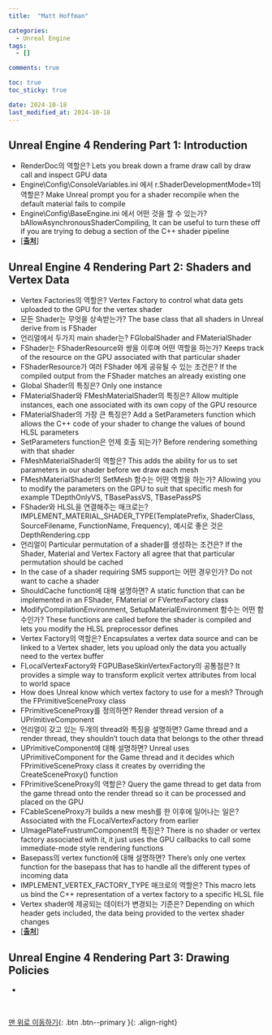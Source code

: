 ```yaml
---
title:  "Matt Hoffman"

categories:
  - Unreal Engine
tags:
  - []

comments: true

toc: true
toc_sticky: true

date: 2024-10-18
last_modified_at: 2024-10-18
---
```


## Unreal Engine 4 Rendering Part 1: Introduction
- RenderDoc의 역할은? Lets you break down a frame draw call by draw call and inspect GPU data
- Engine\Config\ConsoleVariables.ini 에서 r.ShaderDevelopmentMode=1의 역할은? Make Unreal prompt you for a shader recompile when the default material fails to compile
- Engine\Config\BaseEngine.ini 에서 어떤 것을 할 수 있는가? bAllowAsynchronousShaderCompiling, It can be useful to turn these off if you are trying to debug a section of the C++ shader pipeline
- [[**출처**](https://medium.com/@lordned/unreal-engine-4-rendering-overview-part-1-c47f2da65346)]

## Unreal Engine 4 Rendering Part 2: Shaders and Vertex Data
- Vertex Factories의 역할은? Vertex Factory to control what data gets uploaded to the GPU for the vertex shader
- 모든 Shader는 무엇을 상속받는가? The base class that all shaders in Unreal derive from is FShader
- 언리얼에서 두가지 main shader는? FGlobalShader and FMaterialShader
- FShader는 FShaderResource와 쌍을 이루며 어떤 역할을 하는가? Keeps track of the resource on the GPU associated with that particular shader
- FShaderResource가 여러 FShader 에게 공유될 수 있는 조건은? If the compiled output from the FShader matches an already existing one
- Global Shader의 특징은? Only one instance
- FMaterialShader와 FMeshMaterialShader의 특징은? Allow multiple instances, each one associated with its own copy of the GPU resource
- FMaterialShader의 가장 큰 특징은? Add a SetParameters function which allows the C++ code of your shader to change the values of bound HLSL parameters
- SetParameters function은 언제 호출 되는가? Before rendering something with that shader
- FMeshMaterialShader의 역할은? This adds the ability for us to set parameters in our shader before we draw each mesh
- FMeshMaterialShader의 SetMesh 함수는 어떤 역할을 하는가? Allowing you to modify the parameters on the GPU to suit that specific mesh for example TDepthOnlyVS, TBasePassVS, TBasePassPS
- FShader와 HLSL을 연결해주는 매크로는? IMPLEMENT_MATERIAL_SHADER_TYPE(TemplatePrefix, ShaderClass, SourceFilename, FunctionName, Frequency), 예시로 좋은 것은 DepthRendering.cpp
- 언리얼이 Particular permutation of a shader를 생성하는 조건은? If the Shader, Material and Vertex Factory all agree that that particular permutation should be cached
- In the case of a shader requiring SM5 support는 어떤 경우인가? Do not want to cache a shader
- ShouldCache function에 대해 설명하면? A static function that can be implemented in an FShader, FMaterial or FVertexFactory class
- ModifyCompilationEnvironment, SetupMaterialEnvironment 함수는 어떤 함수인가? These functions are called before the shader is compiled and lets you modify the HLSL preprocessor defines
- Vertex Factory의 역할은? Encapsulates a vertex data source and can be linked to a Vertex shader, lets you upload only the data you actually need to the vertex buffer
- FLocalVertexFactory와 FGPUBaseSkinVertexFactory의 공통점은? It provides a simple way to transform explicit vertex attributes from local to world space
- How does Unreal know which vertex factory to use for a mesh? Through the FPrimitiveSceneProxy class
- FPrimitiveSceneProxy를 정의하면? Render thread version of a UPrimitiveComponent
- 언리얼이 갖고 있는 두개의 thread와 특징을 설명하면? Game thread and a render thread, they shouldn’t touch data that belongs to the other thread
- UPrimitiveComponent에 대해 설명하면? Unreal uses UPrimitiveComponent for the Game thread and it decides which FPrimitiveSceneProxy class it creates by overriding the CreateSceneProxy() function
- FPrimitiveSceneProxy의 역할은? Query the game thread to get data from the game thread onto the render thread so it can be processed and placed on the GPU
- FCableSceneProxy가 builds a new mesh를 한 이후에 일어나는 일은? Associated with the FLocalVertexFactory from earlier
- UImagePlateFrustrumComponent의 특징은? There is no shader or vertex factory associated with it, it just uses the GPU callbacks to call some immediate-mode style rendering functions
- Basepass의 vertex function에 대해 설명하면? There’s only one vertex function for the basepass that has to handle all the different types of incoming data
- IMPLEMENT_VERTEX_FACTORY_TYPE 매크로의 역할은? This macro lets us bind the C++ representation of a vertex factory to a specific HLSL file
- Vertex shader에 제공되는 데이터가 변경되는 기준은? Depending on which header gets included, the data being provided to the vertex shader changes
- [[**출처**](https://medium.com/@lordned/unreal-engine-4-rendering-part-2-shaders-and-vertex-data-80317e1ae5f3)]

## Unreal Engine 4 Rendering Part 3: Drawing Policies
- 

<br>

[맨 위로 이동하기](#){: .btn .btn--primary }{: .align-right}